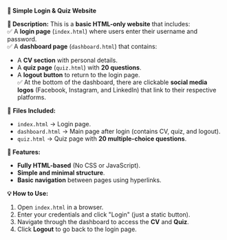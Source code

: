 
**📌 Simple Login & Quiz Website**

**📖 Description:**
This is a **basic HTML-only website** that includes:  
✅ A **login page** (`index.html`) where users enter their username and password.  
✅ A **dashboard page** (`dashboard.html`) that contains:  
   - A **CV section** with personal details.  
   - A **quiz page** (`quiz.html`) with **20 questions**.  
   - A **logout button** to return to the login page.  
✅ At the bottom of the dashboard, there are clickable **social media logos** (Facebook, Instagram, and LinkedIn) that link to their respective platforms.  

📂 **Files Included:**
- `index.html` → Login page.  
- `dashboard.html` → Main page after login (contains CV, quiz, and logout).  
- `quiz.html` → Quiz page with **20 multiple-choice questions**.  

**🚀 Features:**
- **Fully HTML-based** (No CSS or JavaScript).  
- **Simple and minimal structure**.  
- **Basic navigation** between pages using hyperlinks.  

**💡 How to Use:**
1. Open `index.html` in a browser.  
2. Enter your credentials and click "Login" (just a static button).  
3. Navigate through the dashboard to access the **CV** and **Quiz**.  
4. Click **Logout** to go back to the login page.  
